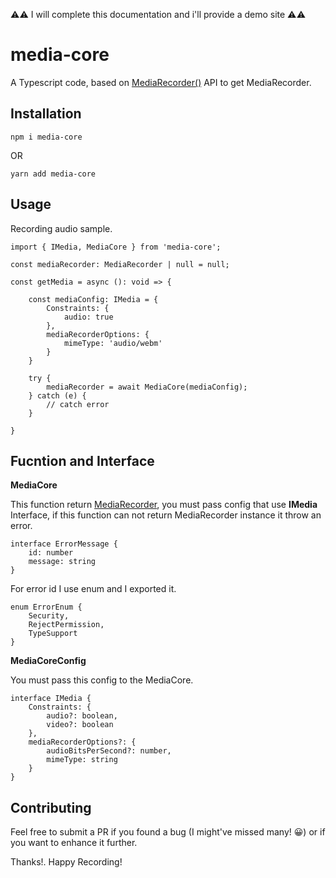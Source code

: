⚠️⚠️ I will complete this documentation and i'll provide a demo site
⚠️⚠️

# media-core

A Typescript code, based on [MediaRecorder()](https://developer.mozilla.org/en-US/docs/Web/API/MediaRecorder) API to get MediaRecorder.

## Installation

```
npm i media-core
```

OR

```
yarn add media-core
```

## Usage

Recording audio sample.

```
import { IMedia, MediaCore } from 'media-core';

const mediaRecorder: MediaRecorder | null = null;

const getMedia = async (): void => {

    const mediaConfig: IMedia = {
        Constraints: {
            audio: true
        },
        mediaRecorderOptions: {
            mimeType: 'audio/webm'
        }
    }

    try {
        mediaRecorder = await MediaCore(mediaConfig);
    } catch (e) {
        // catch error
    }

}
```

## Fucntion and Interface

**MediaCore**

This function return [MediaRecorder](https://developer.mozilla.org/en-US/docs/Web/API/MediaRecorder), you must pass config that use 
**IMedia** Interface,
if this function can not return MediaRecorder instance it throw an error.

```
interface ErrorMessage {
    id: number
    message: string
}
```

For error id I use enum and I exported it.

```
enum ErrorEnum {
    Security,
    RejectPermission,
    TypeSupport
}
```


**MediaCoreConfig**

You must pass this config to the MediaCore.

```
interface IMedia {
    Constraints: {
        audio?: boolean,
        video?: boolean
    },
    mediaRecorderOptions?: {
        audioBitsPerSecond?: number,
        mimeType: string
    }
}
```

## Contributing

Feel free to submit a PR if you found a bug (I might've missed many! 😀) or if you want to enhance it further.

Thanks!. Happy Recording!